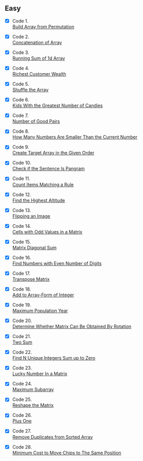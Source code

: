 ## Easy

- [x] Code 1.  
[Build Array from Permutation](https://leetcode.com/problems/build-array-from-permutation/)

- [x] Code 2.  
[Concatenation of Array](https://leetcode.com/problems/concatenation-of-array/)

- [x] Code 3.  
[Running Sum of 1d Array](https://leetcode.com/problems/running-sum-of-1d-array/)

- [x] Code 4.  
[Richest Customer Wealth](https://leetcode.com/problems/richest-customer-wealth/)

- [x] Code 5.  
[Shuffle the Array](https://leetcode.com/problems/shuffle-the-array/)

- [x] Code 6.  
[Kids With the Greatest Number of Candies](https://leetcode.com/problems/kids-with-the-greatest-number-of-candies/)

- [x] Code 7.  
[Number of Good Pairs](https://leetcode.com/problems/number-of-good-pairs/)

- [x] Code 8.  
[How Many Numbers Are Smaller Than the Current Number](https://leetcode.com/problems/how-many-numbers-are-smaller-than-the-current-number/)

- [x] Code 9.  
[Create Target Array in the Given Order](https://leetcode.com/problems/create-target-array-in-the-given-order/)

- [x] Code 10.  
[Check if the Sentence Is Pangram](https://leetcode.com/problems/check-if-the-sentence-is-pangram/)

- [x] Code 11.  
[Count Items Matching a Rule](https://leetcode.com/problems/count-items-matching-a-rule/)

- [x] Code 12.  
[Find the Highest Altitude](https://leetcode.com/problems/find-the-highest-altitude/)

- [x] Code 13.  
[Flipping an Image](https://leetcode.com/problems/flipping-an-image/)

- [x] Code 14.  
[Cells with Odd Values in a Matrix](https://leetcode.com/problems/cells-with-odd-values-in-a-matrix/)

- [x] Code 15.  
[Matrix Diagonal Sum](https://leetcode.com/problems/matrix-diagonal-sum/)

- [x] Code 16.  
[Find Numbers with Even Number of Digits](https://leetcode.com/problems/find-numbers-with-even-number-of-digits/)

- [x] Code 17.  
[Transpose Matrix](https://leetcode.com/problems/transpose-matrix/)

- [x] Code 18.  
[Add to Array-Form of Integer](https://leetcode.com/problems/add-to-array-form-of-integer/)

- [x] Code 19.  
[Maximum Population Year](https://leetcode.com/problems/maximum-population-year/)

- [x] Code 20.  
[Determine Whether Matrix Can Be Obtained By Rotation](https://leetcode.com/problems/determine-whether-matrix-can-be-obtained-by-rotation/)

- [x] Code 21.  
[Two Sum](https://leetcode.com/problems/two-sum/)

- [x] Code 22.  
[Find N Unique Integers Sum up to Zero](https://leetcode.com/problems/find-n-unique-integers-sum-up-to-zero/)

- [x] Code 23.  
[Lucky Number In a Matrix](https://leetcode.com/problems/lucky-numbers-in-a-matrix/)

- [x] Code 24.  
[Maximum Subarray](https://leetcode.com/problems/maximum-subarray/)

- [x] Code 25.  
[Reshape the Matrix](https://leetcode.com/problems/reshape-the-matrix/)

- [x] Code 26.  
[Plus One](https://leetcode.com/problems/plus-one/)

- [x] Code 27.  
[Remove Duplicates from Sorted Array](https://leetcode.com/problems/remove-duplicates-from-sorted-array/)

- [x] Code 28.  
[Minimum Cost to Move Chips to The Same Position](https://leetcode.com/problems/minimum-cost-to-move-chips-to-the-same-position/)

